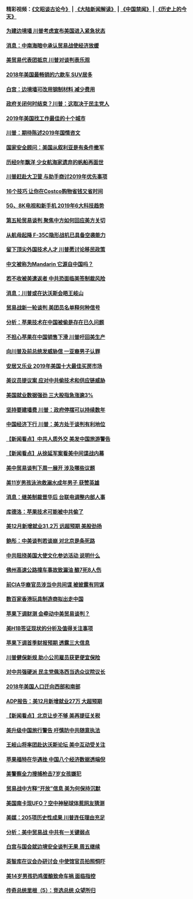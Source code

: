 #### 精彩视频：[《文昭谈古论今》](https://github.com/gfw-breaker/wenzhao/blob/master/README.md?t=01071230) | [《大陆新闻解读》](https://github.com/gfw-breaker/ntdtv-comedy/blob/master/README.md?t=01071230) | [《中国禁闻》](https://github.com/gfw-breaker/ntdtv-news/blob/master/README.md?t=01071230) | [《历史上的今天》](https://github.com/gfw-breaker/today-in-history/blob/master/README.md?t=01071230) 

#### [为建边境墙 川普考虑宣布美国进入紧急状态](../pages/nsc412/n10958507.md?t=01071230) 

#### [消息：中南海暗中承认贸易战使经济放缓](../pages/nsc412/n10958245.md?t=01071230) 

#### [美贸易代表团抵京 川普对谈判表乐观](../pages/nsc412/n10957808.md?t=01071230) 

#### [2018年美国最畅销的六款车 SUV居多](../pages/nsc412/n10953937.md?t=01071230) 

#### [白宫：边境墙可改用钢制材料 减少费用](../pages/nsc412/n10957898.md?t=01071230) 

#### [政府关闭何时结束？川普：这取决于民主党人](../pages/nsc412/n10957915.md?t=01071230) 

#### [2019年美国找工作最佳的十个城市](../pages/nsc412/n10956523.md?t=01071230) 

#### [川普：期待陈述2019年国情咨文](../pages/nsc412/n10957830.md?t=01071230) 

#### [国家安全顾问：美国从叙利亚是有条件撤军](../pages/nsc412/n10957696.md?t=01071230) 

#### [历经9年飘洋 少女航海家遗弃的帆船再面世](../pages/nsc412/n10957460.md?t=01071230) 

#### [川普赶赴大卫营 与助手商讨2019年优先事项](../pages/nsc412/n10957376.md?t=01071230) 

#### [16个技巧 让你在Costco购物省钱又省时间](../pages/nsc412/n10955689.md?t=01071230) 

#### [5G、8K电视和新手机 2019年6大科技趋势](../pages/nsc412/n10955708.md?t=01071230) 

#### [第五轮贸易谈判 聚焦中方如何回应美方关切](../pages/nsc412/n10956081.md?t=01071230) 

#### [从航母起降 F-35C隐形战机已具备空袭能力](../pages/nsc412/n10952444.md?t=01071230) 

#### [留下顶尖外国技术人才 川普愿讨论移民政策](../pages/nsc412/n10956102.md?t=01071230) 

#### [中文被称为Mandarin 它源自中国吗？](../pages/nsc412/n10956208.md?t=01071230) 

#### [若不收被美遣返者 中共恐面临美签制裁风险](../pages/nsc412/n10956098.md?t=01071230) 

#### [消息：川普或在达沃斯会晤王岐山](../pages/nsc412/n10955960.md?t=01071230) 

#### [贸易战新一轮谈判 美团员名单释何种信号](../pages/nsc412/n10955951.md?t=01071230) 

#### [分析：苹果技术在中国被偷是存在已久问题](../pages/nsc412/n10955741.md?t=01071230) 

#### [不担心苹果在中国销售下滑 川普吁回美生产](../pages/nsc412/n10955732.md?t=01071230) 

#### [向川普及前总统发威胁信 一亚裔男子认罪](../pages/nsc412/n10955585.md?t=01071230) 

#### [安居又乐业  2019年美国十大最佳买房市场](../pages/nsc412/n10954536.md?t=01071230) 

#### [美议员提议案 应对中共偷技术和供应链威胁](../pages/nsc412/n10954406.md?t=01071230) 

#### [美国就业数据强劲 三大股指急涨逾3%](../pages/nsc412/n10954508.md?t=01071230) 

#### [坚持要建墙费 川普：政府停摆可以持续数年](../pages/nsc412/n10954407.md?t=01071230) 

#### [中国经济下行 川普：美方处于谈判有利地位](../pages/nsc412/n10954366.md?t=01071230) 

#### [【新闻看点】中共人质外交 美发中国旅游警告](../pages/nsc412/n10954034.md?t=01071230) 

#### [【新闻看点】从徐延军案看美中间谍战内幕](../pages/nsc412/n10953966.md?t=01071230) 

#### [美中贸易谈判下周一展开 涉及哪些议题](../pages/nsc412/n10954176.md?t=01071230) 

#### [美11岁男孩泳池救溺水成年男子 获赞英雄](../pages/nsc412/n10954158.md?t=01071230) 

#### [消息：继美制裁晋华后 台联电调整内部人事](../pages/nsc412/n10953969.md?t=01071230) 

#### [库德洛：苹果技术可能被中共偷了](../pages/nsc412/n10953981.md?t=01071230) 

#### [美12月新增就业31.2万 远超预期 美股劲扬](../pages/nsc412/n10953907.md?t=01071230) 

#### [鲍彤：中美谈判若谈崩 对北京是条死路](../pages/nsc412/n10953737.md?t=01071230) 

#### [中共阻挠美国大使文化参访活动 说明什么](../pages/nsc412/n10951984.md?t=01071230) 

#### [佛州高速公路撞车事故致漏油 酿7死8人伤](../pages/nsc412/n10953081.md?t=01071230) 

#### [前CIA华裔官员涉当中共间谍 被披露有同谋](../pages/nsc412/n10951790.md?t=01071230) 

#### [数百家香港玩具制造商拟出走中国](../pages/nsc412/n10952124.md?t=01071230) 

#### [苹果下调财测 会牵动中美贸易谈判？](../pages/nsc412/n10952252.md?t=01071230) 

#### [美H1B签证现状的分析及值得关注事项](../pages/nsc412/n10951979.md?t=01071230) 

#### [苹果下调首季财报预期 透露三大信息](../pages/nsc412/n10951956.md?t=01071230) 

#### [川普健保新规 助小公司雇员获更便宜保险](../pages/nsc412/n10951794.md?t=01071230) 

#### [对中共强硬派 民主党佩洛西当选众议院议长](../pages/nsc412/n10951972.md?t=01071230) 

#### [2018年美国人口迁向西部和南部](../pages/nsc412/n10952010.md?t=01071230) 

#### [ADP报告：美12月新增就业27万 大超预期](../pages/nsc412/n10951861.md?t=01071230) 

#### [【新闻看点】北京让步不够 美再提征关税](../pages/nsc412/n10951578.md?t=01071230) 

#### [美升级中国旅行警告 吁慎防中共随意执法](../pages/nsc412/n10951639.md?t=01071230) 

#### [王岐山将率团赴达沃斯论坛 美中互动受关注](../pages/nsc412/n10951468.md?t=01071230) 

#### [苹果福特在华遇挫 中国八个经济数据透端倪](../pages/nsc412/n10951457.md?t=01071230) 

#### [美警察全力搜捕枪击7岁女孩嫌犯](../pages/nsc412/n10951049.md?t=01071230) 

#### [贸易战中方释“开放”信息 美为何保持沉默](../pages/nsc412/n10949769.md?t=01071230) 

#### [美国南卡现UFO？空中神秘球体惹网友猜测](../pages/nsc412/n10950078.md?t=01071230) 

#### [美媒：205项历史性成果 川普连任理由充足](../pages/nsc412/n10950036.md?t=01071230) 

#### [分析：美中贸易战 中共有一关键弱点](../pages/nsc412/n10949574.md?t=01071230) 

#### [白宫与国会就边境安全谈判无果 周五继续](../pages/nsc412/n10949727.md?t=01071230) 

#### [英智库在议会办研讨会 中使馆官员拍照恫吓](../pages/nsc412/n10949621.md?t=01071230) 

#### [美14岁男孩扔鸡蛋酿致命车祸 面临指控](../pages/nsc412/n10949652.md?t=01071230) 

#### [传奇总统里根（5）：竞选总统 众望所归](../pages/nsc412/n10947759.md?t=01071230) 

